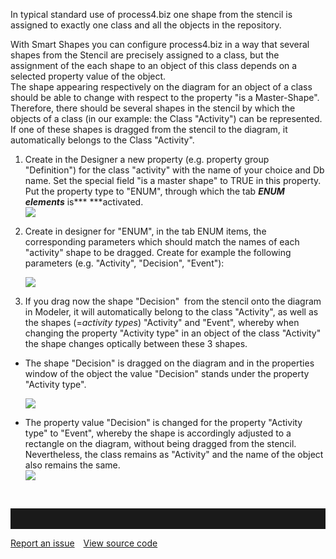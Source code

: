 In typical standard use of process4.biz one shape from the stencil is
assigned to exactly one class and all the objects in the repository.

With Smart Shapes you can configure process4.biz in a way that several
shapes from the Stencil are precisely assigned to a class, but the
assignment of the each shape to an object of this class depends on a
selected property value of the object.   
The shape appearing respectively on the diagram for an object of a class
should be able to change with respect to the property "is a
Master-Shape". Therefore, there should be several shapes in the stencil
by which the objects of a class (in our example: the Class "Activity")
can be represented. If one of these shapes is dragged from the stencil
to the diagram, it automatically belongs to the Class "Activity".

1.  Create in the Designer a new property (e.g. property group
    "Definition") for the class "activity" with the name of your choice
    and Db name. Set the special field "is a master shape" to TRUE in
    this property. Put the property type to "ENUM", through which the
    tab ***ENUM elements*** is*** ***activated.  
    ![](//images.ctfassets.net/utx1h0gfm1om/6IEChYhmk8IesKkoMiEMoY/18d2c40c0d38492bf2e1d4076e498718/328718.png)
2.  Create in designer for "ENUM", in the tab ENUM items, the
    corresponding parameters which should match the names of each
    "activity" shape to be dragged. Create for example the following
    parameters (e.g. "Activity", "Decision", "Event"):  
      
    ![](//images.ctfassets.net/utx1h0gfm1om/2CiXy9827W4cU8OUGwgEKA/f4d7c50efbb27a022cb9159616d3c61d/328720.png)
3.  If you drag now the shape "Decision"  from the stencil onto the
    diagram in Modeler, it will automatically belong to the class
    "Activity", as well as the shapes (=*activity types*) "Activity" and
    "Event", whereby when changing the property "Activity type" in an
    object of the class "Activity" the shape changes optically between
    these 3 shapes. 

-   The shape "Decision" is dragged on the diagram and in the properties
    window of the object the value "Decision" stands under the property
    "Activity type".  
      
    ![](//images.ctfassets.net/utx1h0gfm1om/3I6DUHJy4UWMuaY2OuqSe0/a0c4bbde449867fee676c3e6d6f38b53/328722.png)
-   The property value "Decision" is changed for the property "Activity
    type" to "Event", whereby the shape is accordingly adjusted to a
    rectangle on the diagram, without being dragged from the stencil.
    Nevertheless, the class remains as "Activity" and the name of the
    object also remains the same.  
    ![](//images.ctfassets.net/utx1h0gfm1om/3LMIuHJVm0WUEE264gqWIE/a8b11de05ce9176a98e1bf7bbc1199f2/328708.png)

 

<hr style="padding-top:2rem" />
<a href="https://github.com/process4/docs/issues" target="_blank" class="bgw btn btn-primary btn-lg shadow-sm">Report an issue</a>
<a href="https://github.com/process4/docs" target="_blank" class="bgw btn btn-primary btn-lg shadow-sm" style="margin-left:10px;">View source code</a>